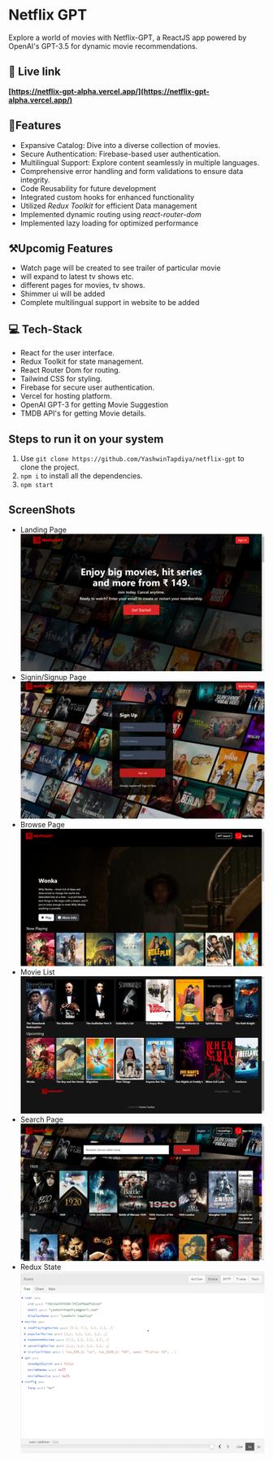 # Netflix GPT

Explore a world of movies with Netflix-GPT, a ReactJS app powered by OpenAI's GPT-3.5 for dynamic movie recommendations.

## 🔗 Live link
**[https://netflix-gpt-alpha.vercel.app/](https://netflix-gpt-alpha.vercel.app/)**


## 📓Features 
- Expansive Catalog: Dive into a diverse collection of movies.
- Secure Authentication: Firebase-based user authentication.
- Multilingual Support: Explore content seamlessly in multiple languages.
- Comprehensive error handling and form validations to ensure data integrity.
- Code Reusability for future development
- Integrated custom hooks for enhanced functionality
- Utilized *Redux Toolkit* for efficient Data management
- Implemented dynamic routing using *react-router-dom*
- Implemented lazy loading for optimized performance


## ⚒️Upcomig Features
- Watch page will be created to see trailer of particular movie
- will expand to latest tv shows etc.
- different pages for movies, tv shows.
- Shimmer ui will be added
- Complete multilingual support in website to be added

## 💻 Tech-Stack 
- React for the user interface.
- Redux Toolkit for state management.
- React Router Dom for routing.
- Tailwind CSS for styling.
- Firebase for secure user authentication.
- Vercel for hosting platform.
- OpenAI GPT-3 for getting Movie Suggestion
- TMDB API's for getting Movie details.

## Steps to run it on your system

1. Use `git clone https://github.com/YashwinTapdiya/netflix-gpt` to clone the project.
2. `npm i` to install all the dependencies.
3. `npm start`

## ScreenShots

- Landing Page
    ![Landing Page](https://raw.githubusercontent.com/YashwinTapdiya/netflix-gpt/main/src/assets/1-landing.png)
- Signin/Signup Page
    ![Signup Page](https://raw.githubusercontent.com/YashwinTapdiya/netflix-gpt/main/src/assets/2-signup.png)
- Browse Page
    ![Browse Page](https://raw.githubusercontent.com/YashwinTapdiya/netflix-gpt/main/src/assets/3-browse.png)
- Movie List
    ![Movie List](https://raw.githubusercontent.com/YashwinTapdiya/netflix-gpt/main/src/assets/4-movie.png)
- Search Page
    ![Search Page](https://raw.githubusercontent.com/YashwinTapdiya/netflix-gpt/main/src/assets/5-search.png)
- Redux State
    ![Search Page](https://raw.githubusercontent.com/YashwinTapdiya/netflix-gpt/main/src/assets/6-state.png)